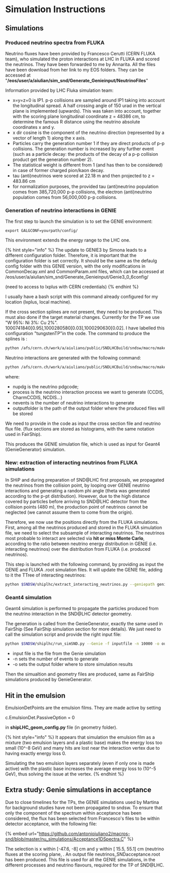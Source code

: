 # Simulation Instructions

## Simulations

### Produced neutrino spectra from FLUKA

Neutrino fluxes have been provided by Francesco Cerutti (CERN FLUKA  team), who simulated the proton interactions at LHC in FLUKA and scored the neutrinos. They have been forwarded to me by Annarita. All the files have been download from her link to my EOS folders. They can be accessed at "**/eos/user/a/aiulian/sim\_snd/Generate\_Genieinput/NeutrinoFiles**"

Information provided by LHC Fluka simulation team:

* x=y=z=0 is IP1. p-p collisions are sampled around IP1 taking into account the longitudinal spread. A half crossing angle of 150 urad in the vertical plane is implemented (upwards). This was taken into account, together with the scoring plane longitudinal coordinate z = 48386 cm, to determine the famous R distance using the neutrino absolute coordinates x and y.
* x dir cosine is the component of the neutrino direction (represented by a vector of length 1) along the x axis.
* Particles carry the generation number 1 if they are direct products of p-p collisions. The generation number is increased by any further event (such as a particle decay: the products of the decay of a p-p collision product get the generation number 2).
* The statistical weight is different from 1 (and has then to be considered) in case of former charged pion/kaon decay.
* tau (anti)neutrinos were scored at 22.18 m and then projected to z = 483.86 cm
* for normalization purposes, the provided tau (anti)neutrino population comes from 385,720,000 p-p collisions, the electron (anti)neutrino population comes from 56,000,000 p-p collisions.

### Generation of neutrino interactions in GENIE

The first step to launch the simulation is to set the GENIE environment:

`export GALGCONF=yourpath/config/`

This environment extends the energy range to the LHC one.

{% hint style="info" %}
The update to GENIE3 by Simona leads to a different configuration folder. Therefore, it is important that the configuration folder is set correctly. It should be the same as the defaulg config folder with this GENIE version, with the only modifications in CommonDecay.xml and CommonParam.xml files, which can be accessed at /eos/user/a/aiulian/sim\_snd/Generate\_Genieinput/Genie3\_0\_6config/

(need to access to lxplus with CERN credentials)
{% endhint %}

I usually have a bash script with this command already configured for my location (lxplus, local machine).

If the cross section splines are not present, they need to be produced. This must also done if the target material changes. Currently for the TP we use "W 95%: Ni 3%: Cu 2%". 1000741840\[0.95],1000280580\[0.03],1000290630\[0.02]. I have labelled this configuration "tungstenTP"in the code. The command to produce the splines is :

```bash
python /afs/cern.ch/work/a/aiuliano/public/SNDLHCBuild/sndsw/macro/makeSNDGenieEvents.py spline --nupdg "nupdg" -t "tungstenTP" -o "outputfolder"
```

Neutrino interactions are generated with the following command:

```bash
python /afs/cern.ch/work/a/aiuliano/public/SNDLHCBuild/sndsw/macro/makeSNDGenieEvents.py sim --nupdg "nupdg" -p "process" -n "nevents" -o "outputfolder"
```

where:

* nupdg is the neutrino pdgcode;
* process is the neutrino interaction process we want to generate (CCDIS, CharmCCDIS, NCDIS...)
* nevents is the number of neutrino interactions to generate
* outputfolder is the path of the output folder where the produced files will be stored

We need to provide in the code as input the cross section file and neutrino flux file. (flux sections are stored as histograms, with the same notation used in FairShip).

This produces the GENIE simulation file, which is used as input for Geant4 (GenieGenerator) simulation.

### New: extraction of interacting neutrinos from FLUKA simulations

In SHiP and during preparation of SND@LHC first proposals, we propagated the neutrinos from the collision point, by looping over GENIE neutrino interactions and generating a random phi angle (theta was generated according to the p-pt distribution). However, due to the high distance covered by particles before arriving to SND@LHC detector from the collision points (480 m), the production point of neutrinos cannot be neglected (we cannot assume them to come from the origin).

Therefore, we now use the positions directly from the FLUKA simulations. First, among all the neutrinos produced and stored in the FLUKA simulation file, we need to select the subsample of interacting neutrinos. The neutrinos most probable to interact are selected via **hit or miss Monte Carlo**, according to the ratio between neutrino energy distribution in GENIE (i.e. interacting neutrinos) over the distribution from FLUKA (i.e. produced neutrinos).&#x20;

This step is launched with the following command, by providing as input the GENIE and FLUKA .root simulation files. It will update the GENIE file, adding to it the TTree of interacting neutrinos:

```bash
python $SNDSW/shiplhc/extract_interacting_neutrinos.py --geniepath geniesimfile --flukapath flukasimfile
```

### Geant4 simulation

Geant4 simulation is performed to propagate the particles produced from the neutrino interaction in the SND@LHC detector geometry.

The generation is called from the GenieGenerator, exactly the same used in FairShip (See FairShip simulation section for more details). We just need to call the simulation script and provide the right input file:

```bash
python $SNDSW/shiplhc/run_simSND.py --Genie -f inputfile -n 10000 -o outputfolder
```

* input file is the file from the Genie simulation
* \-n sets the number of events to generate
* \-o sets the output folder where to store simulation results

Then the simualtion and geometry files are produced, same as FairShip simulations produced by GenieGenerator.

## Hit in the emulsion

EmulsionDetPoints are the emulsion films. They are made active by setting

c.EmulsionDet.PassiveOption = 0

in **shipLHC\_geom\_config.py** file (in geometry folder).

{% hint style="info" %}
It appears that simulation the emulsion film as a mixture (two emulsion layers and a plastic base) makes the energy loss too small (10^-8 GeV) and many hits are lost near the interaction vertex due to having exactly energy loss 0.

Simulating the two emulsion layers separately (even if only one is made active) with the plastic base increases the average energy loss to (10^-5 GeV), thus solving the issue at the vertex.
{% endhint %}

## Extra study: Genie simulations in acceptance

Due to close timelines for the TPs, the GENIE simulations used by Martina for background studies have not been propagated to sndsw. To ensure that only the component of the spectrum within acceptance has been considered, the flux has been selected from Francesco's files to be within detector acceptance, with the following file:

{% embed url="https://github.com/antonioiuliano2/macros-snd/blob/master/nu_simulations/Acceptance1DSpectra.C" %}

The selection is x within \[-47.6, -8] cm  and y within \[ 15.5, 55.1] cm (neutrino fluxes at the scoring plane, . An output file neutrinos\_SNDacceptance.root has been produced. This file is used for all the GENIE simulations, in the different processes and neutrino flavours, required for the TP of SND@LHC.
